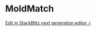 # MoldMatch

[Edit in StackBlitz next generation editor ⚡️](https://stackblitz.com/~/github.com/sarbajoy13/MoldMatch)